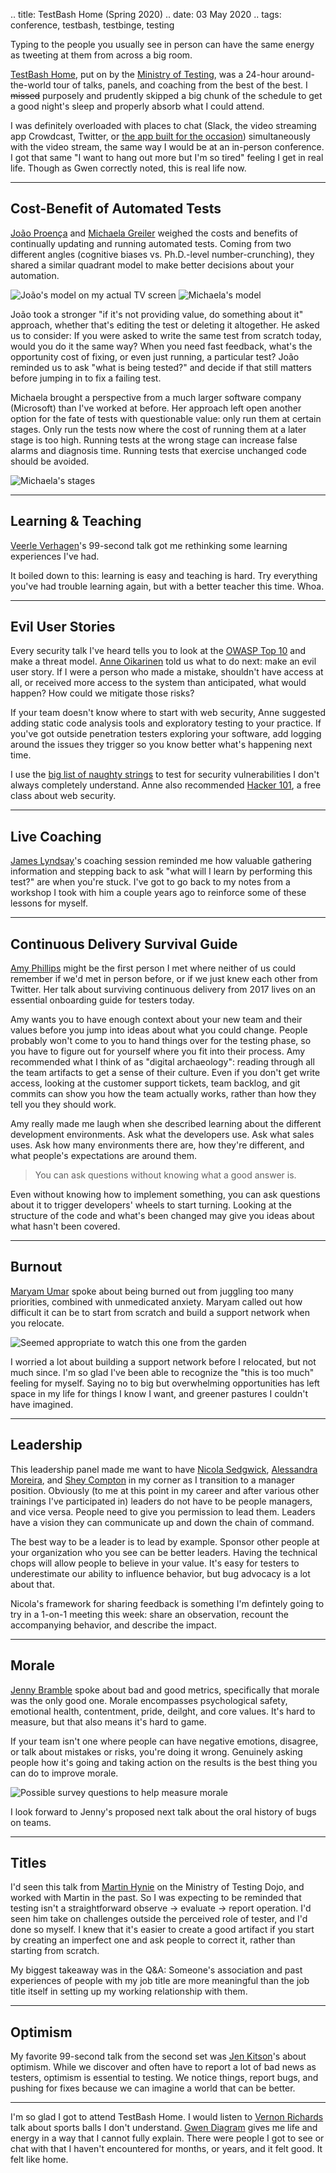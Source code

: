 .. title: TestBash Home (Spring 2020)
.. date: 03 May 2020
.. tags: conference, testbash, testbinge, testing


Typing to the people you usually see in person can have the same energy as tweeting at them from across a big room. 

[TestBash Home](https://www.ministryoftesting.com/events/testbash-home-2020), put on by the [Ministry of Testing](https://www.ministryoftesting.com/), was a 24-hour around-the-world tour of talks, panels, and coaching from the best of the best. I ~~missed~~ purposely and prudently skipped a big chunk of the schedule to get a good night's sleep and properly absorb what I could attend.


I was definitely overloaded with places to chat (Slack, the video streaming app Crowdcast, Twitter, or [the app built for the occasion](https://tbhome.herokuapp.com/)) simultaneously with the video stream, the same way I would be at an in-person conference. I got that same "I want to hang out more but I'm so tired" feeling I get in real life. Though as Gwen correctly noted, this is real life now. 

---

## Cost-Benefit of Automated Tests

[João Proença](https://twitter.com/jrosaproenca) and [Michaela Greiler](https://twitter.com/mgreiler) weighed the costs and benefits of continually updating and running automated tests. Coming from two different angles (cognitive biases vs. Ph.D.-level number-crunching), they shared a similar quadrant model to make better decisions about your automation.

![](/images/posts/2020/joao-quadrants.jpg "João's model on my actual TV screen")
![](/images/posts/2020/michaela-quadrants.png "Michaela's model")

João took a stronger "if it's not providing value, do something about it" approach, whether that's editing the test or deleting it altogether. He asked us to consider: If you were asked to write the same test from scratch today, would you do it the same way? When you need fast feedback, what's the opportunity cost of fixing, or even just running, a particular test? João reminded us to ask "what is being tested?" and decide if that still matters before jumping in to fix a failing test. 

Michaela brought a perspective from a much larger software company (Microsoft) than I've worked at before. Her approach left open another option for the fate of tests with questionable value: only run them at certain stages. Only run the tests now where the cost of running them at a later stage is too high. Running tests at the wrong stage can increase false alarms and diagnosis time. Running tests that exercise unchanged code should be avoided. 

![](/images/posts/2020/michaela-quadrants.png "Michaela's stages")

---

## Learning & Teaching

[Veerle Verhagen](https://twitter.com/witchofthetest)'s 99-second talk got me rethinking some learning experiences I've had. 

It boiled down to this: learning is easy and teaching is hard. Try everything you've had trouble learning again, but with a better teacher this time. Whoa.

---

## Evil User Stories

Every security talk I've heard tells you to look at the [OWASP Top 10](https://owasp.org/www-project-top-ten/) and make a threat model. [Anne Oikarinen](https://twitter.com/Anne_Oikarinen) told us what to do next: make an evil user story. If I were a person who made a mistake, shouldn't have access at all, or received more access to the system than anticipated, what would happen? How could we mitigate those risks? 

If your team doesn't know where to start with web security, Anne suggested adding static code analysis tools and exploratory testing to your practice. If you've got outside penetration testers exploring your software, add logging around the issues they trigger so you know better what's happening next time. 

I use the [big list of naughty strings](https://github.com/minimaxir/big-list-of-naughty-strings/blob/master/blns.txt) to test for security vulnerabilities I don't always completely understand. Anne also recommended [Hacker 101](https://www.hacker101.com/), a free class about web security. 

--- 

## Live Coaching

[James Lyndsay](https://twitter.com/workroomprds)'s coaching session reminded me how valuable gathering information and stepping back to ask "what will I learn by performing this test?" are when you're stuck. I've got to go back to my notes from a workshop I took with him a couple years ago to reinforce some of these lessons for myself.

---

## Continuous Delivery Survival Guide

[Amy Phillips](https://twitter.com/amyjph) might be the first person I met where neither of us could remember if we'd met in person before, or if we just knew each other from Twitter. Her talk about surviving continuous delivery from 2017 lives on an essential onboarding guide for testers today.

Amy wants you to have enough context about your new team and their values before you jump into ideas about what you could change. People probably won't come to you to hand things over for the testing phase, so you have to figure out for yourself where you fit into their process. Amy recommended what I think of as "digital archaeology": reading through all the team artifacts to get a sense of their culture. Even if you don't get write access, looking at the customer support tickets, team backlog, and git commits can show you how the team actually works, rather than how they tell you they should work.

Amy really made me laugh when she described learning about the different development environments. Ask what the developers use. Ask what sales uses. Ask how many environments there are, how they're different, and what people's expectations are around them.

> You can ask questions without knowing what a good answer is.

Even without knowing how to implement something, you can ask questions about it to trigger developers' wheels to start turning. Looking at the structure of the code and what's been changed may give you ideas about what hasn't been covered.

---

## Burnout

[Maryam Umar](https://twitter.com/maryamumar) spoke about being burned out from juggling too many priorities, combined with unmedicated anxiety. Maryam called out how difficult it can be to start from scratch and build a support network when you relocate. 

![](/images/posts/2020/failure-garden.jpg "Seemed appropriate to watch this one from the garden")

I worried a lot about building a support network before I relocated, but not much since. I'm so glad I've been able to recognize the "this is too much" feeling for myself. Saying no to big but overwhelming opportunities has left space in my life for things I know I want, and greener pastures I couldn't have imagined. 

---

## Leadership

This leadership panel made me want to have [Nicola Sedgwick](https://twitter.com/nicolasedgwick), [Alessandra Moreira](https://twitter.com/testchick), and [Shey Compton](https://twitter.com/SheyMouse) in my corner as I transition to a manager position. Obviously (to me at this point in my career and after various other trainings I've participated in) leaders do not have to be people managers, and vice versa. People need to give you permission to lead them. Leaders have a vision they can communicate up and down the chain of command. 

The best way to be a leader is to lead by example. Sponsor other people at your organization who you see can be better leaders. Having the technical chops will allow people to believe in your value. It's easy for testers to underestimate our ability to influence behavior, but bug advocacy is a lot about that. 

Nicola's framework for sharing feedback is something I'm defintely going to try in a 1-on-1 meeting this week: share an observation, recount the accompanying behavior, and describe the impact. 

---

## Morale

[Jenny Bramble](https://twitter.com/jennydoesthings) spoke about bad and good metrics, specifically that morale was the only good one. Morale encompasses psychological safety, emotional health, contentment, pride, deilght, and core values. It's hard to measure, but that also means it's hard to game. 

If your team isn't one where people can have negative emotions, disagree, or talk about mistakes or risks, you're doing it wrong. Genuinely asking people how it's going and taking action on the results is the best thing you can do to improve morale. 

![](/images/posts/2020/survey-questions.png "Possible survey questions to help measure morale")

I look forward to Jenny's proposed next talk about the oral history of bugs on teams. 

---

## Titles

I'd seen this talk from [Martin Hynie](https://twitter.com/vds4) on the Ministry of Testing Dojo, and worked with Martin in the past. So I was expecting to be reminded that testing isn't a straightforward observe -> evaluate -> report operation. I'd seen him take on challenges  outside the perceived role of tester, and I'd done so myself. I knew that it's easier to create a good artifact if you start by creating an imperfect one and ask people to correct it, rather than starting from scratch. 

My biggest takeaway was in the Q&A: Someone's association and past experiences of people with my job title are more meaningful than the job title itself in setting up my working relationship with them.

---

## Optimism

My favorite 99-second talk from the second set was [Jen Kitson](https://twitter.com/jen_kitson)'s about optimism. While we discover and often have to report a lot of bad news as testers, optimism is essential to testing. We notice things, report bugs, and pushing for fixes because we can imagine a world that can be better. 

---

I'm so glad I got to attend TestBash Home. I would listen to [Vernon Richards](https://twitter.com/TesterFromLeic) talk about sports balls I don't understand. [Gwen Diagram](https://twitter.com/gwendiagram) gives me life and energy in a way that I cannot fully explain. There were people I got to see or chat with that I haven't encountered for months, or years, and it felt good. It felt like home. 
